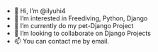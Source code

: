- 👋 Hi, I’m @ilyuhi4
- 👀 I’m interested in Freediving, Python, Django 
- 🌱 I’m currently do my pet-Django Project 
- 💞️ I’m looking to collaborate on Django Projects
- 📫 You can contact me by email.

<!---
ilyuhi4/ilyuhi4 is a ✨ special ✨ repository because its `README.md` (this file) appears on your GitHub profile.
You can click the Preview link to take a look at your changes.
--->
